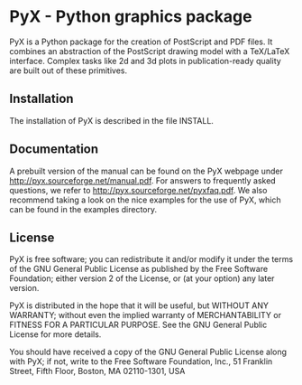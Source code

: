 PyX - Python graphics package
=============================

PyX is a Python package for the creation of PostScript and PDF files. It
combines an abstraction of the PostScript drawing model with a TeX/LaTeX
interface. Complex tasks like 2d and 3d plots in publication-ready quality are
built out of these primitives.

Installation
------------

The installation of PyX is described in the file INSTALL.

Documentation
-------------

A prebuilt version of the manual can be found on the PyX webpage under
http://pyx.sourceforge.net/manual.pdf. For answers to frequently asked
questions, we refer to http://pyx.sourceforge.net/pyxfaq.pdf. We also recommend
taking a look on the nice examples for the use of PyX, which can be found in
the examples directory.

License
-------

PyX is free software; you can redistribute it and/or modify
it under the terms of the GNU General Public License as published by
the Free Software Foundation; either version 2 of the License, or
(at your option) any later version.

PyX is distributed in the hope that it will be useful,
but WITHOUT ANY WARRANTY; without even the implied warranty of
MERCHANTABILITY or FITNESS FOR A PARTICULAR PURPOSE.  See the
GNU General Public License for more details.

You should have received a copy of the GNU General Public License
along with PyX; if not, write to the Free Software
Foundation, Inc., 51 Franklin Street, Fifth Floor, Boston, MA  02110-1301, USA
